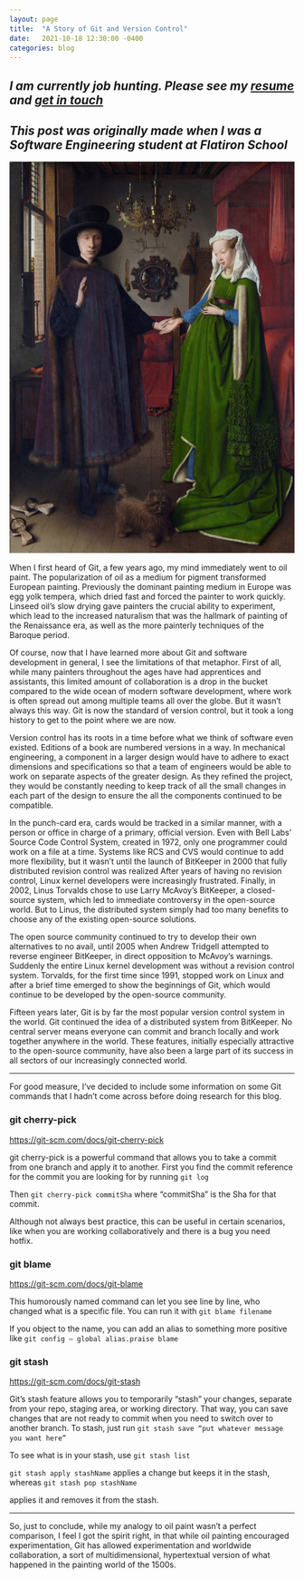 ```yaml
---
layout: page
title:  "A Story of Git and Version Control"
date:   2021-10-18 12:30:00 -0400
categories: blog
---
```

## *I am currently job hunting. Please see my [resume](/resume/resume) and [get in touch](mailto:jasonchilcode@gmail.com)*
## *This post was originally made when I was a Software Engineering student at Flatiron School*

![image](assets/img/van-eyck.jpg)

When I first heard of Git, a few years ago, my mind immediately went to oil paint. The popularization of oil as a medium for pigment transformed European painting. Previously the dominant painting medium in Europe was egg yolk tempera, which dried fast and forced the painter to work quickly. Linseed oil’s slow drying gave painters the crucial ability to experiment, which lead to the increased naturalism that was the hallmark of painting of the Renaissance era, as well as the more painterly techniques of the Baroque period.

Of course, now that I have learned more about Git and software development in general, I see the limitations of that metaphor. First of all, while many painters throughout the ages have had apprentices and assistants, this limited amount of collaboration is a drop in the bucket compared to the wide ocean of modern software development, where work is often spread out among multiple teams all over the globe. But it wasn’t always this way. Git is now the standard of version control, but it took a long history to get to the point where we are now.

Version control has its roots in a time before what we think of software even existed. Editions of a book are numbered versions in a way. In mechanical engineering, a component in a larger design would have to adhere to exact dimensions and specifications so that a team of engineers would be able to work on separate aspects of the greater design. As they refined the project, they would be constantly needing to keep track of all the small changes in each part of the design to ensure the all the components continued to be compatible.

In the punch-card era, cards would be tracked in a similar manner, with a person or office in charge of a primary, official version. Even with Bell Labs’ Source Code Control System, created in 1972, only one programmer could work on a file at a time. Systems like RCS and CVS would continue to add more flexibility, but it wasn’t until the launch of BitKeeper in 2000 that fully distributed revision control was realized
After years of having no revision control, Linux kernel developers were increasingly frustrated. Finally, in 2002, Linus Torvalds chose to use Larry McAvoy’s BitKeeper, a closed-source system, which led to immediate controversy in the open-source world. But to Linus, the distributed system simply had too many benefits to choose any of the existing open-source solutions.

The open source community continued to try to develop their own alternatives to no avail, until 2005 when Andrew Tridgell attempted to reverse engineer BitKeeper, in direct opposition to McAvoy’s warnings. Suddenly the entire Linux kernel development was without a revision control system. Torvalds, for the first time since 1991, stopped work on Linux and after a brief time emerged to show the beginnings of Git, which would continue to be developed by the open-source community.

Fifteen years later, Git is by far the most popular version control system in the world. Git continued the idea of a distributed system from BitKeeper. No central server means everyone can commit and branch locally and work together anywhere in the world. These features, initially especially attractive to the open-source community, have also been a large part of its success in all sectors of our increasingly connected world.

---

For good measure, I’ve decided to include some information on some Git commands that I hadn’t come across before doing research for this blog.

### git cherry-pick
https://git-scm.com/docs/git-cherry-pick

git cherry-pick is a powerful command that allows you to take a commit from one branch and apply it to another. First you find the commit reference for the commit you are looking for by running
`git log`

Then
`git cherry-pick commitSha`
where “commitSha” is the Sha for that commit.

Although not always best practice, this can be useful in certain scenarios, like when you are working collaboratively and there is a bug you need hotfix.

### git blame
https://git-scm.com/docs/git-blame

This humorously named command can let you see line by line, who changed what is a specific file. You can run it with 
`git blame filename`

If you object to the name, you can add an alias to something more positive like
`git config — global alias.praise blame`

### git stash
https://git-scm.com/docs/git-stash

Git’s stash feature allows you to temporarily “stash” your changes, separate from your repo, staging area, or working directory. That way, you can save changes that are not ready to commit when you need to switch over to another branch. To stash, just run
`git stash save “put whatever message you want here”`

To see what is in your stash, use
`git stash list`

`git stash apply stashName`
applies a change but keeps it in the stash, whereas
`git stash pop stashName`

applies it and removes it from the stash.

---

So, just to conclude, while my analogy to oil paint wasn’t a perfect comparison, I feel I got the spirit right, in that while oil painting encouraged experimentation, Git has allowed experimentation and worldwide collaboration, a sort of multidimensional, hypertextual version of what happened in the painting world of the 1500s.

